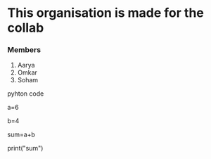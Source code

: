 # This organisation is made for the collab

### Members

1. Aarya
2. Omkar
3. Soham



pyhton code

   a=6
   
   b=4
   
   sum=a+b
   
   print("sum")
